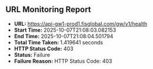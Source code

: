 ## URL Monitoring Report

- **URL:** https://api-gw1-prod1.fisglobal.com/gw/v1/health
- **Start Time:** 2025-10-07T21:08:03.082153
- **End Time:** 2025-10-07T21:08:04.501794
- **Total Time Taken:** 1.419641 seconds
- **HTTP Status Code:** 403
- **Status:** Failure
- **Failure Reason:** HTTP Status Code: 403
